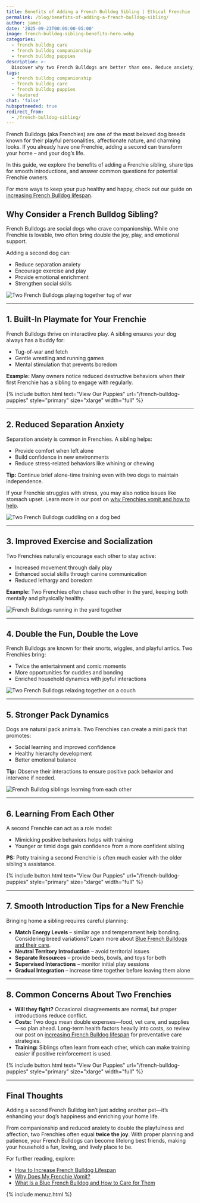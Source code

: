 ```yaml
---
title: Benefits of Adding a French Bulldog Sibling | Ethical Frenchie
permalink: /blog/benefits-of-adding-a-french-bulldog-sibling/
author: james
date: '2025-09-23T00:00:00-05:00'
image: french-bulldog-sibling-benefits-hero.webp
categories:
  - french bulldog care
  - french bulldog companionship
  - french bulldog puppies
description: >-
  Discover why two French Bulldogs are better than one. Reduce anxiety, boost playtime, and double the love with a Frenchie sibling.
tags:
  - french bulldog companionship
  - french bulldog care
  - french bulldog puppies
  - featured
chat: 'false'
hubspotneeded: true
redirect_from:
  - /french-bulldog-sibling/
---
```


French Bulldogs (aka Frenchies) are one of the most beloved dog breeds known for their playful personalities, affectionate nature, and charming looks. If you already have one Frenchie, adding a second can transform your home – and your dog’s life.  

In this guide, we explore the benefits of adding a Frenchie sibling, share tips for smooth introductions, and answer common questions for potential Frenchie owners.  

For more ways to keep your pup healthy and happy, check out our guide on [increasing French Bulldog lifespan](https://ethicalfrenchie.com/blog/increase-french-bulldog-lifespan/?utm_source=internal_link).

## Why Consider a French Bulldog Sibling?

French Bulldogs are social dogs who crave companionship. While one Frenchie is lovable, two often bring double the joy, play, and emotional support.

Adding a second dog can:

- Reduce separation anxiety  
- Encourage exercise and play  
- Provide emotional enrichment  
- Strengthen social skills  

![Two French Bulldogs playing together tug of war](/uploads/french-bulldog-sibling-playmate.webp "French Bulldog siblings playing tug of war together in the living room")

---

## 1. Built-In Playmate for Your Frenchie

French Bulldogs thrive on interactive play. A sibling ensures your dog always has a buddy for:

- Tug-of-war and fetch  
- Gentle wrestling and running games  
- Mental stimulation that prevents boredom  

**Example:** Many owners notice reduced destructive behaviors when their first Frenchie has a sibling to engage with regularly.

{% include button.html text="View Our Puppies" url="/french-bulldog-puppies" style="primary" size="xlarge" width="full" %}

---

## 2. Reduced Separation Anxiety

Separation anxiety is common in Frenchies. A sibling helps:  

- Provide comfort when left alone  
- Build confidence in new environments  
- Reduce stress-related behaviors like whining or chewing  

**Tip:** Continue brief alone-time training even with two dogs to maintain independence.  

If your Frenchie struggles with stress, you may also notice issues like stomach upset. Learn more in our post on [why Frenchies vomit and how to help](https://ethicalfrenchie.com/blog/why-does-my-frenchie-vomit/?utm_source=internal_link).  

![Two French Bulldogs cuddling on a dog bed](/uploads/french-bulldog-sibling-cuddling.webp "French Bulldog siblings cuddling together on a dog bed, reducing anxiety")

---

## 3. Improved Exercise and Socialization

Two Frenchies naturally encourage each other to stay active:

- Increased movement through daily play  
- Enhanced social skills through canine communication  
- Reduced lethargy and boredom  

**Example:** Two Frenchies often chase each other in the yard, keeping both mentally and physically healthy.  

![French Bulldogs running in the yard together](/uploads/french-bulldog-siblings-playing-yard.webp "Two French Bulldogs running and playing together outside in the yard")

---

## 4. Double the Fun, Double the Love

French Bulldogs are known for their snorts, wiggles, and playful antics. Two Frenchies bring:  

- Twice the entertainment and comic moments  
- More opportunities for cuddles and bonding  
- Enriched household dynamics with joyful interactions  

![Two French Bulldogs relaxing together on a couch](/uploads/french-bulldog-siblings-on-couch.webp "French Bulldog siblings relaxing and snuggling on the couch")

---

## 5. Stronger Pack Dynamics

Dogs are natural pack animals. Two Frenchies can create a mini pack that promotes:  

- Social learning and improved confidence  
- Healthy hierarchy development  
- Better emotional balance  

**Tip:** Observe their interactions to ensure positive pack behavior and intervene if needed.  

![French Bulldog siblings learning from each other](/uploads/french-bulldog-sibling-pack-training.webp "French Bulldog siblings learning social behavior together in training")

---

## 6. Learning From Each Other

A second Frenchie can act as a role model:  

- Mimicking positive behaviors helps with training  
- Younger or timid dogs gain confidence from a more confident sibling  

**PS:** Potty training a second Frenchie is often much easier with the older sibling's assistance.

{% include button.html text="View Our Puppies" url="/french-bulldog-puppies" style="primary" size="xlarge" width="full" %}

---

## 7. Smooth Introduction Tips for a New Frenchie

Bringing home a sibling requires careful planning:  

- **Match Energy Levels** – similar age and temperament help bonding. Considering breed variations? Learn more about [Blue French Bulldogs and their care](https://ethicalfrenchie.com/blog/what-is-a-blue-french-bulldog-and-how-to-care-for-them/?utm_source=internal_link).  
- **Neutral Territory Introduction** – avoid territorial issues  
- **Separate Resources** – provide beds, bowls, and toys for both  
- **Supervised Interactions** – monitor initial play sessions  
- **Gradual Integration** – increase time together before leaving them alone  

---

## 8. Common Concerns About Two Frenchies

- **Will they fight?** Occasional disagreements are normal, but proper introductions reduce conflict.  
- **Costs:** Two dogs mean double expenses—food, vet care, and supplies—so plan ahead. Long-term health factors heavily into costs, so review our post on [increasing French Bulldog lifespan](https://ethicalfrenchie.com/blog/increase-french-bulldog-lifespan/?utm_source=internal_link) for preventative care strategies.  
- **Training:** Siblings often learn from each other, which can make training easier if positive reinforcement is used.

{% include button.html text="View Our Puppies" url="/french-bulldog-puppies" style="primary" size="xlarge" width="full" %}

---

## Final Thoughts

Adding a second French Bulldog isn’t just adding another pet—it’s enhancing your dog’s happiness and enriching your home life.  

From companionship and reduced anxiety to double the playfulness and affection, two Frenchies often equal **twice the joy**. With proper planning and patience, your French Bulldogs can become lifelong best friends, making your household a fun, loving, and lively place to be.  

For further reading, explore:  
- [How to Increase French Bulldog Lifespan](https://ethicalfrenchie.com/blog/increase-french-bulldog-lifespan/?utm_source=internal_link)  
- [Why Does My Frenchie Vomit?](https://ethicalfrenchie.com/blog/why-does-my-frenchie-vomit/?utm_source=internal_link)  
- [What Is a Blue French Bulldog and How to Care for Them](https://ethicalfrenchie.com/blog/what-is-a-blue-french-bulldog-and-how-to-care-for-them/?utm_source=internal_link)  

{% include menuz.html %}
